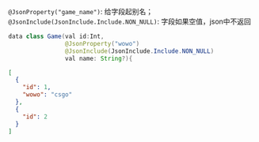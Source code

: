 `@JsonProperty("game_name")`: 给字段起别名；
`@JsonInclude(JsonInclude.Include.NON_NULL)`: 字段如果空值，json中不返回
```java
data class Game(val id:Int,
                @JsonProperty("wowo")
                @JsonInclude(JsonInclude.Include.NON_NULL)
                val name: String?){

```

```json
[
  {
    "id": 1,
    "wowo": "csgo"
  },
  {
    "id": 2
  }
]
```
